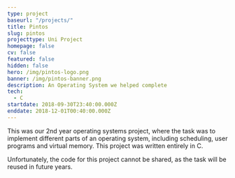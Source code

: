 ```yaml
---
type: project
baseurl: "/projects/"
title: Pintos
slug: pintos
projecttype: Uni Project
homepage: false
cv: false
featured: false
hidden: false
hero: /img/pintos-logo.png
banner: /img/pintos-banner.png
description: An Operating System we helped complete
tech:
  - C
startdate: 2018-09-30T23:40:00.000Z
enddate: 2018-12-01T00:40:00.000Z
---
```


This was our 2nd year operating systems project, where the task was to implement different parts of an operating system, including scheduling, user programs and virtual memory. This project was written entirely in C.

Unfortunately, the code for this project cannot be shared, as the task will be reused in future years.
